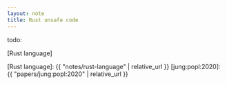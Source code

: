 ```yaml
---
layout: note
title: Rust unsafe code
---
```


todo:

[Rust language]

[Rust language]: {{ "notes/rust-language" | relative_url }}
[jung:popl:2020]: {{ "papers/jung:popl:2020" | relative_url }}
